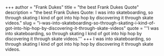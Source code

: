 +++
author = "Frank Dukes"
title = "the best Frank Dukes Quote"
description = "the best Frank Dukes Quote: I was into skateboarding, so through skating I kind of got into hip hop by discovering it through skate videos."
slug = "i-was-into-skateboarding-so-through-skating-i-kind-of-got-into-hip-hop-by-discovering-it-through-skate-videos"
quote = '''I was into skateboarding, so through skating I kind of got into hip hop by discovering it through skate videos.'''
+++
I was into skateboarding, so through skating I kind of got into hip hop by discovering it through skate videos.
